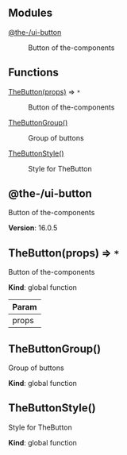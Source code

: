 <!--- Code generated by @the-/script-doc. DO NOT EDIT. -->

## Modules

<dl>
<dt><a href="#module_@the-/ui-button">@the-/ui-button</a></dt>
<dd><p>Button of the-components</p>
</dd>
</dl>

## Functions

<dl>
<dt><a href="#TheButton">TheButton(props)</a> ⇒ <code>*</code></dt>
<dd><p>Button of the-components</p>
</dd>
<dt><a href="#TheButtonGroup">TheButtonGroup()</a></dt>
<dd><p>Group of buttons</p>
</dd>
<dt><a href="#TheButtonStyle">TheButtonStyle()</a></dt>
<dd><p>Style for TheButton</p>
</dd>
</dl>

<a name="module_@the-/ui-button"></a>

## @the-/ui-button
Button of the-components

**Version**: 16.0.5  
<a name="TheButton"></a>

## TheButton(props) ⇒ <code>\*</code>
Button of the-components

**Kind**: global function  

| Param |
| --- |
| props | 

<a name="TheButtonGroup"></a>

## TheButtonGroup()
Group of buttons

**Kind**: global function  
<a name="TheButtonStyle"></a>

## TheButtonStyle()
Style for TheButton

**Kind**: global function  
